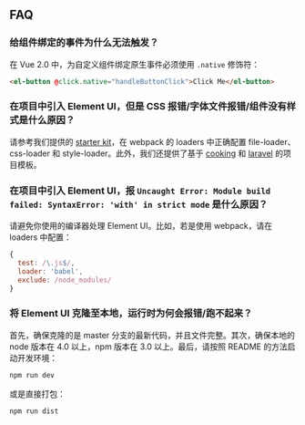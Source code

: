 ## FAQ

### 给组件绑定的事件为什么无法触发？

在 Vue 2.0 中，为自定义组件绑定原生事件必须使用 `.native` 修饰符：
```html
<el-button @click.native="handleButtonClick">Click Me</el-button>
```

### 在项目中引入 Element UI，但是 CSS 报错/字体文件报错/组件没有样式是什么原因？

请参考我们提供的 [starter kit](https://github.com/ElementUI/element-starter)，在 webpack 的 loaders 中正确配置 file-loader、css-loader 和 style-loader。此外，我们还提供了基于 [cooking](https://github.com/ElementUI/element-cooking-starter) 和 [laravel](https://github.com/ElementUI/element-in-laravel-starter) 的项目模板。

### 在项目中引入 Element UI，报 `Uncaught Error: Module build failed: SyntaxError: 'with' in strict mode` 是什么原因？

请避免你使用的编译器处理 Element UI。比如，若是使用 webpack，请在 loaders 中配置：
```javascript
{
  test: /\.js$/,
  loader: 'babel',
  exclude: /node_modules/
}
```

### 将 Element UI 克隆至本地，运行时为何会报错/跑不起来？

首先，确保克隆的是 master 分支的最新代码，并且文件完整。其次，确保本地的 node 版本在 4.0 以上，npm 版本在 3.0 以上。最后，请按照 README 的方法启动开发环境：

```bash
npm run dev
```

或是直接打包：

```bash
npm run dist
```
